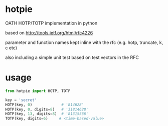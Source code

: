 hotpie
======

OATH HOTP/TOTP implementation in python

based on http://tools.ietf.org/html/rfc4226

parameter and function names kept inline with the rfc
(e.g. hotp, truncate, k, c etc)

also including a simple unit test based on test vectors in the RFC

usage
=====

```python
from hotpie import HOTP, TOTP

key = 'secret'
HOTP(key, 0)             # '814628'
HOTP(key, 0, digits=8)   # '31814628'
HOTP(key, 13, digits=8)  # '81315566'
TOTP(key, digits=6)     # <time-based-value>
``` 
